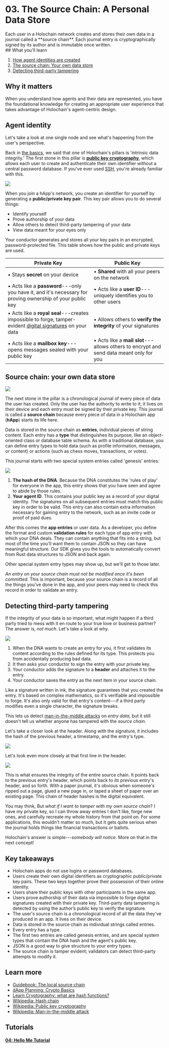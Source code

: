 # 03. The Source Chain: A Personal Data Store

<div class="coreconcepts-intro" markdown=1>
Each user in a Holochain network creates and stores their own data in a journal called a **source chain**. Each journal entry is cryptographically signed by its author and is immutable once written.
</div>

<div class="coreconcepts-orientation" markdown=1>
## What you'll learn

1. [How agent identities are created](#agent-identity)
2. [The source chain: Your own data store](#source-chain-your-own-data-store)
3. [Detecting third-party tampering](#detecting-third-party-tampering)

## Why it matters

When you understand how agents and their data are represented, you have the foundational knowledge for creating an appropriate user experience that takes advantage of Holochain's agent-centric design.
</div>

## Agent identity

Let's take a look at one single node and see what's happening from the user's perspective.

Back in [the basics](/concepts/1_the_basics), we said that one of Holochain's pillars is 'intrinsic data integrity.' The first stone in this pillar is [**public key cryptography**](https://en.wikipedia.org/wiki/Public-key_cryptography), which allows each user to create and authenticate their own identifier without a central password database. If you've ever used [SSH](https://en.wikipedia.org/wiki/Secure_Shell), you're already familiar with this.

![](https://i.imgur.com/VHTb6yi.png)

When you join a hApp's network, you create an identifier for yourself by generating a **public/private key pair**. This key pair allows you to do several things:

* Identify yourself
* Prove authorship of your data
* Allow others to detect third-party tampering of your data 
* View data meant for your eyes only

Your conductor generates and stores all your key pairs in an encrypted, password-protected file. This table shows how the public and private keys are used.

|                                                                      Private Key                                                                      |                                        Public Key                                       |
|-------------------------------------------------------------------------------------------------------------------------------------------------------|-----------------------------------------------------------------------------------------|
| • Stays **secret** on your device                                                                                                                     | • **Shared** with all your peers on the network                                         |
| • Acts like a **password**---only you have it, and it's necessary for proving ownership of your public key                                            | • Acts like a **user ID**---uniquely identifies you to other users                      |
| • Acts like a **royal seal**---creates impossible to forge, tamper-evident [digital signatures](https://en.wikipedia.org/wiki/Digital_signature) on your data | • Allows others to **verify the integrity** of your signatures                          |
| • Acts like a **mailbox key**---opens messages sealed with your public key                                                                            | • Acts like a **mail slot**---allows others to encrypt and send data meant only for you |

## Source chain: your own data store

![](https://i.imgur.com/3wXR4G7.png)

The next stone in the pillar is a chronological journal of every piece of data the user has created. Only the user has the authority to write to it; it lives on their device and each entry must be signed by their private key. This journal is called a **source chain** because every piece of data in a Holochain app (**hApp**) starts its life here.

Data is stored in the source chain as **entries**, individual pieces of string content. Each entry has a **type** that distinguishes its purpose, like an object-oriented class or database table schema. As with a traditional database, you can define entry types to hold data (such as profile information, messages, or content) or actions (such as chess moves, transactions, or votes).

This journal starts with two special system entries called 'genesis' entries:

![](https://i.imgur.com/wDAn5zr.png)

1. **The hash of the DNA**. Because the DNA constitutes the 'rules of play' for everyone in the app, this entry shows that you have seen and agree to abide by those rules.
2. **Your agent ID**. This contains your public key as a record of your digital identity. The signatures on all subsequent entries must match this public key in order to be valid. This entry can also contain extra information necessary for gaining entry to the network, such as an invite code or proof of paid dues.

After this comes the **app entries** or user data. As a developer, you define the format and custom **validation rules** for each type of app entry with which your DNA deals. They can contain anything that fits into a string, but most of the time you'll want them to contain JSON so they can have meaningful structure. Our SDK gives you the tools to automatically convert from Rust data structures to JSON and back again.

Other special system entry types may show up, but we'll get to those later.

_An entry on your source chain must not be modified once it's been committed._ This is important, because your source chain is a record of all the things you've done in the app, and your peers may need to check this record in order to validate an entry.

## Detecting third-party tampering

If the integrity of your data is so important, what might happen if a third party tried to mess with it en route to your true love or business partner? The answer is, _not much_. Let's take a look at why.

![](https://i.imgur.com/MxAX5SG.png)

1. When the DNA wants to create an entry for you, it first validates its content according to the rules defined for its type. This protects you from accidentally producing bad data.
2. It then asks your conductor to sign the entry with your private key.
3. Your conductor adds the signature to a **header** and attaches it to the entry.
4. Your conductor saves the entry as the next item in your source chain.

Like a signature written in ink, the signature guarantees that you created the entry. It's based on complex mathematics, so it's verifiable and impossible to forge. It's also only valid for that entry's content---if a third party modifies even a single character, the signature breaks.

This lets us detect [man-in-the-middle attacks](https://en.wikipedia.org/wiki/Man-in-the-middle_attack) on _entry data_, but it still doesn't tell us whether anyone has tampered with the _source chain_.

Let's take a closer look at the header. Along with the signature, it includes the hash of the previous header, a timestamp, and the entry's type.

![](https://i.imgur.com/3AOXfVf.png)

Let's look even more closely at that first line in the header.

![](https://i.imgur.com/UgMgYq3.png)

This is what ensures the integrity of the entire source chain. It points back to the previous entry's header, which points back to _its_ previous entry's header, and so forth. With a paper journal, it's obvious when someone's ripped out a page, glued a new page in, or taped a sheet of paper over an existing page. This chain of header hashes is the digital equivalent.

You may think, But _what if I want to tamper with my own source chain_? I have my private key, so I can throw away entries I don't like, forge new ones, and carefully recreate my whole history from that point on. For some applications, this wouldn't matter so much, but it gets quite serious when the journal holds things like financial transactions or ballots.

Holochain's answer is simple---_somebody will notice_. More on that in the next concept!

## Key takeaways

* Holochain apps do not use logins or password databases.
* Users create their own digital identifiers as cryptographic public/private key pairs. These two keys together prove their possession of their online identity.
* Users share their public keys with other participants in the same app.
* Users prove authorship of their data via impossible to forge digital signatures created with their private key. Third-party data tampering is detected by using the author’s public key to verify the signature.
* The user's source chain is a chronological record of all the data they've produced in an app. It lives on their device.
* Data is stored in the source chain as individual strings called entries.
* Every entry has a type.
* The first two entries are called genesis entries, and are special system types that contain the DNA hash and the agent's public key.
* JSON is a good way to give structure to your entry types.
* The source chain is tamper evident; validators can detect third-party attempts to modify it.

## Learn more

* [Guidebook: The local source chain](../../guide/zome/read_and_write#the-local-source-chain-headers-and-entries)
* [dApp Planning: Crypto Basics](https://medium.com/holochain/dapp-planning-crypto-basics-8bd1073cbe19)
* [Learn Cryptography: what are hash functions?](https://learncryptography.com/hash-functions/what-are-hash-functions)
* [Wikipedia: Hash chain](https://en.wikipedia.org/wiki/Hash_chain)
* [Wikipedia: Public key cryptography](https://en.wikipedia.org/wiki/Public-key_cryptography)
* [Wikipedia: Man-in-the-middle attack](https://en.wikipedia.org/wiki/Man-in-the-middle_attack)

## Tutorials

<div class="h-tile-container">
    <div class="h-tile tile-alt tile-tutorials">
        <a href="../../tutorials/coreconcepts/hello_me">
            <h4>04: Hello Me Tutorial</h4>
        </a>
    </div>
</div>
